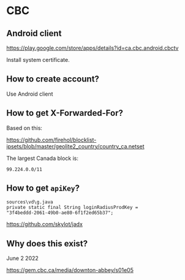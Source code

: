 # CBC

## Android client

https://play.google.com/store/apps/details?id=ca.cbc.android.cbctv

Install system certificate.

## How to create account?

Use Android client

## How to get X-Forwarded-For?

Based on this:

<https://github.com/firehol/blocklist-ipsets/blob/master/geolite2_country/country_ca.netset>

The largest Canada block is:

~~~
99.224.0.0/11
~~~

## How to get `apiKey`?

~~~
sources\vd\g.java
private static final String loginRadiusProdKey =
"3f4beddd-2061-49b0-ae80-6f1f2ed65b37";
~~~

https://github.com/skylot/jadx

## Why does this exist?

June 2 2022

https://gem.cbc.ca/media/downton-abbey/s01e05
